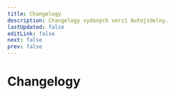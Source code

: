 ```yaml
---
title: Changelogy
description: Changelogy vydaných verzí Autojídelny.
lastUpdated: false
editLink: false
next: false
prev: false
---
```


# Changelogy
